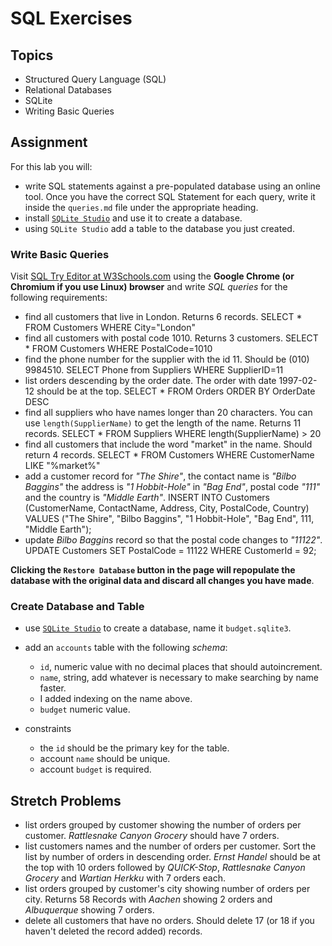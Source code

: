 # SQL Exercises

## Topics

- Structured Query Language (SQL)
- Relational Databases
- SQLite
- Writing Basic Queries

## Assignment

For this lab you will:

- write SQL statements against a pre-populated database using an online tool. Once you have the correct SQL Statement for each query, write it inside the `queries.md` file under the appropriate heading.
- install [`SQLite Studio`](https://sqlitestudio.pl/index.rvt) and use it to create a database.
- using `SQLite Studio` add a table to the database you just created.

### Write Basic Queries

Visit [SQL Try Editor at W3Schools.com](https://www.w3schools.com/Sql/tryit.asp?filename=trysql_select_top) using the **Google Chrome (or Chromium if you use Linux) browser** and write _SQL queries_ for the following requirements:

- find all customers that live in London. Returns 6 records.
SELECT * FROM Customers WHERE City="London"
- find all customers with postal code 1010. Returns 3 customers.
SELECT * FROM Customers WHERE PostalCode=1010
- find the phone number for the supplier with the id 11. Should be (010) 9984510.
SELECT Phone from Suppliers WHERE SupplierID=11
- list orders descending by the order date. The order with date 1997-02-12 should be at the top.
SELECT * FROM Orders ORDER BY OrderDate DESC
- find all suppliers who have names longer than 20 characters. You can use `length(SupplierName)` to get the length of the name. Returns 11 records.
SELECT * FROM Suppliers WHERE length(SupplierName) > 20
- find all customers that include the word "market" in the name. Should return 4 records.
SELECT * FROM Customers WHERE CustomerName LIKE "%market%"
- add a customer record for _"The Shire"_, the contact name is _"Bilbo Baggins"_ the address is _"1 Hobbit-Hole"_ in _"Bag End"_, postal code _"111"_ and the country is _"Middle Earth"_.
INSERT INTO Customers (CustomerName, ContactName, Address, City, PostalCode, Country) VALUES ("The Shire", "Bilbo Baggins", "1 Hobbit-Hole", "Bag End", 111, "Middle Earth");
- update _Bilbo Baggins_ record so that the postal code changes to _"11122"_.
UPDATE Customers SET PostalCode = 11122 WHERE CustomerId = 92; 

**Clicking the `Restore Database` button in the page will repopulate the database with the original data and discard all changes you have made**.

### Create Database and Table

- use [`SQLite Studio`](https://sqlitestudio.pl/index.rvt) to create a database, name it `budget.sqlite3`.
- add an `accounts` table with the following _schema_:

  - `id`, numeric value with no decimal places that should autoincrement.
  - `name`, string, add whatever is necessary to make searching by name faster.
  - I added indexing on the name above. 
  - `budget` numeric value.

- constraints
  - the `id` should be the primary key for the table.
  - account `name` should be unique.
  - account `budget` is required.

## Stretch Problems

- list orders grouped by customer showing the number of orders per customer. _Rattlesnake Canyon Grocery_ should have 7 orders.
- list customers names and the number of orders per customer. Sort the list by number of orders in descending order. _Ernst Handel_ should be at the top with 10 orders followed by _QUICK-Stop_, _Rattlesnake Canyon Grocery_ and _Wartian Herkku_ with 7 orders each.
- list orders grouped by customer's city showing number of orders per city. Returns 58 Records with _Aachen_ showing 2 orders and _Albuquerque_ showing 7 orders.
- delete all customers that have no orders. Should delete 17 (or 18 if you haven't deleted the record added) records.
